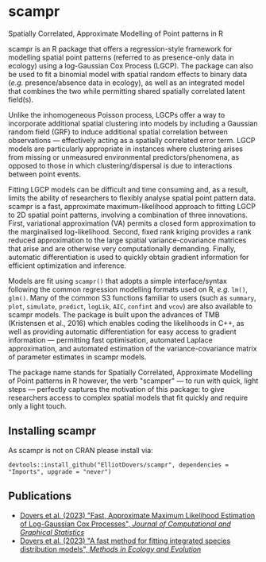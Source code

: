 # scampr
Spatially Correlated, Approximate Modelling of Point patterns in R

scampr is an R package that offers a regression-style framework for modelling spatial point patterns (referred to as presence-only data in ecology)
using a log-Gaussian Cox Process (LGCP). The package can also be used to fit a binomial model with spatial random effects to binary data
(*e.g.* presence/absence data in ecology), as well as an integrated model that combines the two while permitting shared spatially correlated latent field(s).

Unlike the inhomogeneous Poisson process, LGCPs offer a way to incorporate additional spatial clustering into models by including a Gaussian random field (GRF)
to induce additional spatial correlation between observations — effectively acting as a spatially correlated error term. LGCP models are particularly appropriate
in instances where clustering arises from missing or unmeasured environmental predictors/phenomena, as opposed to those in which clustering/dispersal is due to
interactions between point events.

Fitting LGCP models can be difficult and time consuming and, as a result, limits the ability of researchers to flexibly analyse spatial point pattern data.
scampr is a fast, approximate maximum-likelihood approach to fitting LGCP to 2D spatial point patterns, involving a combination of three innovations. First, variational
approximation (VA) permits a closed form approximation to the marginalised log-likelihood. Second, fixed rank kriging provides a rank reduced approximation to the
large spatial variance-covariance matrices that arise and are otherwise very computationally demanding. Finally, automatic differentiation is used to quickly obtain
gradient information for efficient optimization and inference.

Models are fit using `scampr()` that adopts a simple interface/syntax following the common regression modelling formats used on R, *e.g.* `lm()`, `glm()`. Many of the common S3
functions familiar to users (such as `summary`, `plot`, `simulate`, `predict`, `logLik`, `AIC`, `confint` and `vcov`) are also available to scampr models. The package is built upon the
advances of TMB (Kristensen et al., 2016) which enables coding the likelihoods in C++, as well as providing automatic differentiation for easy access to gradient
information — permitting fast optimisation, automated Laplace approximation, and automated estimation of the variance-covariance matrix of parameter estimates in scampr
models.

The package name stands for Spatially Correlated, Approximate Modelling of Point patterns in R however, the verb "scamper" — to run with quick, light steps — perfectly
captures the motivation of this package: to give researchers access to complex spatial models that fit quickly and require only a light touch.

## Installing scampr

As scampr is not on CRAN please install via:

`devtools::install_github("ElliotDovers/scampr", dependencies = "Imports", upgrade = "never")`

## Publications
- [Dovers et al. (2023) "Fast, Approximate Maximum Likelihood Estimation of Log-Gaussian Cox Processes", *Journal of Computational and Graphical Statistics*](https://www.tandfonline.com/doi/full/10.1080/10618600.2023.2182311)
- [Dovers et al. (2023) "A fast method for fitting integrated species distribution models", *Methods in Ecology and Evolution*](https://besjournals.onlinelibrary.wiley.com/doi/10.1111/2041-210X.14252)
